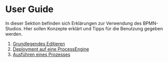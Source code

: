 # User Guide

In dieser Sektion befinden sich Erklärungen zur Verwendung des BPMN-Studios. Hier sollen Konzepte erklärt und Tipps für die Benutzung gegeben werden.

1. [Grundlegendes Editieren](./basic-editing/basic-editing.md)
1. [Deployment auf eine ProcessEngine](./deploy/deploy.md)
1. [Ausführen eines Prozesses](./start/start.md)
